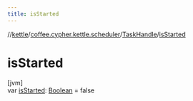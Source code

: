 ```yaml
---
title: isStarted
---
```

//[kettle](../../../index.html)/[coffee.cypher.kettle.scheduler](../index.html)/[TaskHandle](index.html)/[isStarted](is-started.html)



# isStarted



[jvm]\
var [isStarted](is-started.html): [Boolean](https://kotlinlang.org/api/latest/jvm/stdlib/kotlin/-boolean/index.html) = false




